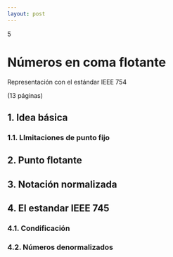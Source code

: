 ```yaml
--- 
layout: post
---
```

<div class="header">
  <div class="numbrerUnit">5</div>
  <h1>Números en coma flotante</h1>
  <subtitle>Representación con el estándar IEEE 754</subtitle>
</div>

(13 páginas)

## 1. Idea básica
### 1.1. LImitaciones de punto fijo

## 2. Punto flotante

## 3. Notación normalizada

## 4. El estandar IEEE 745
### 4.1. Condificación

### 4.2. Números denormalizados
